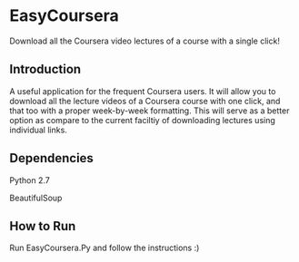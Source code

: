 # EasyCoursera
Download all the Coursera video lectures of a course with a single click!


## Introduction
A useful application for the frequent Coursera users.
It will allow you to download all the lecture videos of a Coursera course with one click, and that too with a proper week-by-week formatting.
This will serve as a better option as compare to the current faciltiy of downloading lectures using individual links.

## Dependencies

Python 2.7

BeautifulSoup

## How to Run
Run EasyCoursera.Py and follow the instructions :)


